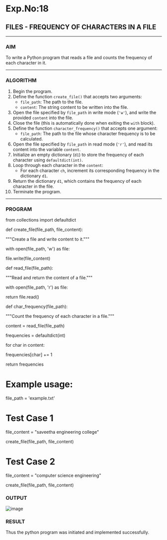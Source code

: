 # Exp.No:18  
## FILES - FREQUENCY OF CHARACTERS IN A FILE

---

### AIM  
To write a Python program that reads a file and counts the frequency of each character in it.

---

### ALGORITHM

1. Begin the program.  
2. Define the function `create_file()` that accepts two arguments:  
   - `file_path`: The path to the file.  
   - `content`: The string content to be written into the file.  
3. Open the file specified by `file_path` in write mode (`'w'`), and write the provided `content` into the file.  
4. Close the file (this is automatically done when exiting the `with` block).  
5. Define the function `character_frequency()` that accepts one argument:  
   - `file_path`: The path to the file whose character frequency is to be calculated.  
6. Open the file specified by `file_path` in read mode (`'r'`), and read its content into the variable `content`.  
7. Initialize an empty dictionary (`d1`) to store the frequency of each character using `defaultdict(int)`.  
8. Loop through each character in the `content`:  
   - For each character `ch`, increment its corresponding frequency in the dictionary `d1`.  
9. Return the dictionary `d1`, which contains the frequency of each character in the file.  
10. Terminate the program.

---

### PROGRAM

from collections import defaultdict

def create_file(file_path, file_content):

 """Create a file and write content to it."""
 
   with open(file_path, 'w') as file:
   
   file.write(file_content)

def read_file(file_path):

 """Read and return the content of a file."""
 
   with open(file_path, 'r') as file:
   
   return file.read()

def char_frequency(file_path):

   """Count the frequency of each character in a file."""
   
   content = read_file(file_path)
   
   frequencies = defaultdict(int)
   
   for char in content:
   
   frequencies[char] += 1
   
   return frequencies

# Example usage:

file_path = 'example.txt'

# Test Case 1

file_content = "saveetha engineering college"

create_file(file_path, file_content)

# Test Case 2

file_content = "computer science engineering"

create_file(file_path, file_content)



### OUTPUT

![image](https://github.com/user-attachments/assets/801debe2-d539-49b0-8d44-9dbe18777aae)

### RESULT
Thus the python program was initiated and implemented successfully.
